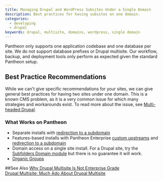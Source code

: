 ```yaml
---
title: Managing Drupal and WordPress Subsites Under a Single Domain
description: Best practices for having subsites on one domain.
categories:
  - developing
  - drupal
keywords: drupal, multisite, domains, wordpress, single domain
---
```

Pantheon only supports one application codebase and one database per site. We do not support database prefixes or Drupal multisite. Our workflow, backup, and deployment tools only perform as expected given the standard Pantheon setup.

## Best Practice Recommendations
While we can't give specific recommendations for your sites, we can give general best practices for having two sites under one domain. This is a known CMS problem, as it is a very common issue for which many strategies and workarounds exist. To read more about the issue, see [Multi-headed Drupal](http://www.palantir.net/blog/multi-headed-drupal).

### What Works on Pantheon

- Separate installs with [redirection to a subdomain](https://pantheon.io/docs/redirect-incoming-requests/#redirect-to-subdirectories-or-specific-urls)
- Features-based installs with Pantheon Enterprise [custom upstreams](https://pantheon.io/docs/adding-a-custom-upstream/) and [redirection to a subdomain](https://pantheon.io/docs/redirect-incoming-requests/#redirect-to-subdirectories-or-specific-urls)
- Domain access on a single site install. For a Drupal site, try the [Subfolders Domain module](https://www.drupal.org/project/subfolders_domain) but there is no guarantee it will work.
- [Organic Groups](https://www.drupal.org/project/og)  

##See Also
[Why Drupal Multisite Is Not Enterprise Grade](https://pantheon.io/blog/why-drupal-multisite-not-enterprise-grade)  
[Drupal Multisite: Much Ado About Drupal Multisite](https://pantheon.io/blog/drupal-multisite-much-ado-about-drupal-multisite)  
